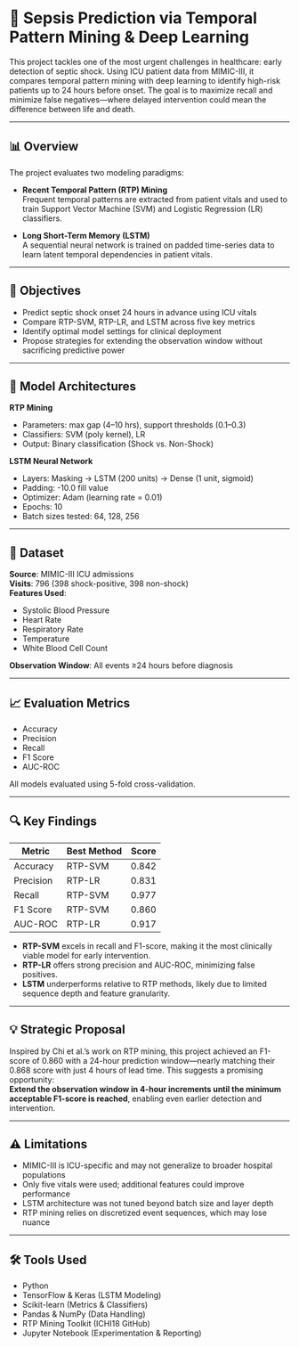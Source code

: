 # 🧬 Sepsis Prediction via Temporal Pattern Mining & Deep Learning

This project tackles one of the most urgent challenges in healthcare: early detection of septic shock. Using ICU patient data from MIMIC-III, it compares temporal pattern mining with deep learning to identify high-risk patients up to 24 hours before onset. The goal is to maximize recall and minimize false negatives—where delayed intervention could mean the difference between life and death.

---

## 📊 Overview

The project evaluates two modeling paradigms:

- **Recent Temporal Pattern (RTP) Mining**  
  Frequent temporal patterns are extracted from patient vitals and used to train Support Vector Machine (SVM) and Logistic Regression (LR) classifiers.

- **Long Short-Term Memory (LSTM)**  
  A sequential neural network is trained on padded time-series data to learn latent temporal dependencies in patient vitals.

---

## 🎯 Objectives

- Predict septic shock onset 24 hours in advance using ICU vitals  
- Compare RTP-SVM, RTP-LR, and LSTM across five key metrics  
- Identify optimal model settings for clinical deployment  
- Propose strategies for extending the observation window without sacrificing predictive power

---

## 🧠 Model Architectures

**RTP Mining**
- Parameters: max gap (4–10 hrs), support thresholds (0.1–0.3)  
- Classifiers: SVM (poly kernel), LR  
- Output: Binary classification (Shock vs. Non-Shock)

**LSTM Neural Network**
- Layers: Masking → LSTM (200 units) → Dense (1 unit, sigmoid)  
- Padding: -10.0 fill value  
- Optimizer: Adam (learning rate = 0.01)  
- Epochs: 10  
- Batch sizes tested: 64, 128, 256

---

## 📁 Dataset

**Source**: MIMIC-III ICU admissions  
**Visits**: 796 (398 shock-positive, 398 non-shock)  
**Features Used**:
- Systolic Blood Pressure  
- Heart Rate  
- Respiratory Rate  
- Temperature  
- White Blood Cell Count  

**Observation Window**: All events ≥24 hours before diagnosis

---

## 📈 Evaluation Metrics

- Accuracy  
- Precision  
- Recall  
- F1 Score  
- AUC-ROC  

All models evaluated using 5-fold cross-validation.

---

## 🔍 Key Findings

| Metric       | Best Method | Score |
|--------------|-------------|-------|
| Accuracy     | RTP-SVM     | 0.842 |
| Precision    | RTP-LR      | 0.831 |
| Recall       | RTP-SVM     | 0.977 |
| F1 Score     | RTP-SVM     | 0.860 |
| AUC-ROC      | RTP-LR      | 0.917 |

- **RTP-SVM** excels in recall and F1-score, making it the most clinically viable model for early intervention.  
- **RTP-LR** offers strong precision and AUC-ROC, minimizing false positives.  
- **LSTM** underperforms relative to RTP methods, likely due to limited sequence depth and feature granularity.

---

## 💡 Strategic Proposal

Inspired by Chi et al.’s work on RTP mining, this project achieved an F1-score of 0.860 with a 24-hour prediction window—nearly matching their 0.868 score with just 4 hours of lead time. This suggests a promising opportunity:  
**Extend the observation window in 4-hour increments until the minimum acceptable F1-score is reached**, enabling even earlier detection and intervention.

---

## ⚠️ Limitations

- MIMIC-III is ICU-specific and may not generalize to broader hospital populations  
- Only five vitals were used; additional features could improve performance  
- LSTM architecture was not tuned beyond batch size and layer depth  
- RTP mining relies on discretized event sequences, which may lose nuance

---

## 🛠️ Tools Used

- Python  
- TensorFlow & Keras (LSTM Modeling)  
- Scikit-learn (Metrics & Classifiers)  
- Pandas & NumPy (Data Handling)  
- RTP Mining Toolkit (ICHI18 GitHub)  
- Jupyter Notebook (Experimentation & Reporting)

